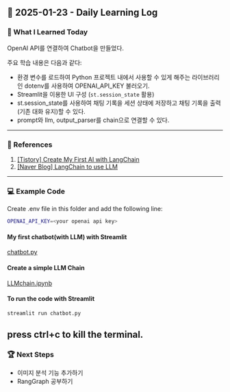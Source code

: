 ## 📅 2025-01-23 - Daily Learning Log

### 📝 What I Learned Today
OpenAI API를 연결하여 Chatbot을 만들었다.

주요 학습 내용은 다음과 같다:
- 환경 변수를 로드하여 Python 프로젝트 내에서 사용할 수 있게 해주는 라이브러리인 dotenv를 사용하여 OPENAI_API_KEY 불러오기.
- Streamlit을 이용한 UI 구성 (`st.session_state` 활용)
- st.session_state를 사용하여 채팅 기록을 세션 상태에 저장하고 채팅 기록을 출력 (기존 대화 유지)할 수 있다.
- prompt와 llm, output_parser를 chain으로 연결할 수 있다.

---

### 🔗 References
1. [[Tistory] Create My First AI with LangChain](https://todaystudying.tistory.com/176)
2. [[Naver Blog] LangChain to use LLM](https://m.blog.naver.com/htk1019/223413194642?recommendTrackingCode=2)

---

### 💻 Example Code 
Create .env file in this folder and add the following line:
```sh
OPENAI_API_KEY=<your openai api key>
```

#### My first chatbot(with LLM) with Streamlit
[chatbot.py](./chatbot.py)

#### Create a simple LLM Chain
[LLMchain.ipynb](./LLMchain.ipynb)

#### To run the code with Streamlit
```sh
streamlit run chatbot.py
```
press ctrl+c to kill the terminal. 
---

### 🏆 Next Steps
- 이미지 분석 기능 추가하기
- RangGraph 공부하기

